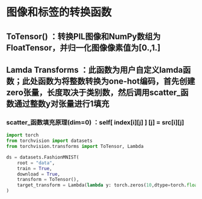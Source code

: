 # 图像和标签的转换函数
## ToTensor() ：转换PIL图像和NumPy数组为FloatTensor，并归一化图像像素值为[0.,1.]
## Lamda Transforms ：此函数为用户自定义lamda函数；此处函数为将整数转换为one-hot编码，首先创建zero张量，长度取决于类别数，然后调用scatter_函数通过整数y对张量进行1填充
### scatter_函数填充原理(dim=0) ：self[ index[i][j] ] [j] = src[i][j]


```python
import torch
from torchvision import datasets
from torchvision.transforms import ToTensor, Lambda

ds = datasets.FashionMNIST(
    root = "data",
    train = True,
    download = True,
    transform = ToTensor(),
    target_transform = Lambda(lambda y: torch.zeros(10,dtype=torch.float).scatter_(0,torch.tensor(y),value=1))
)
```
